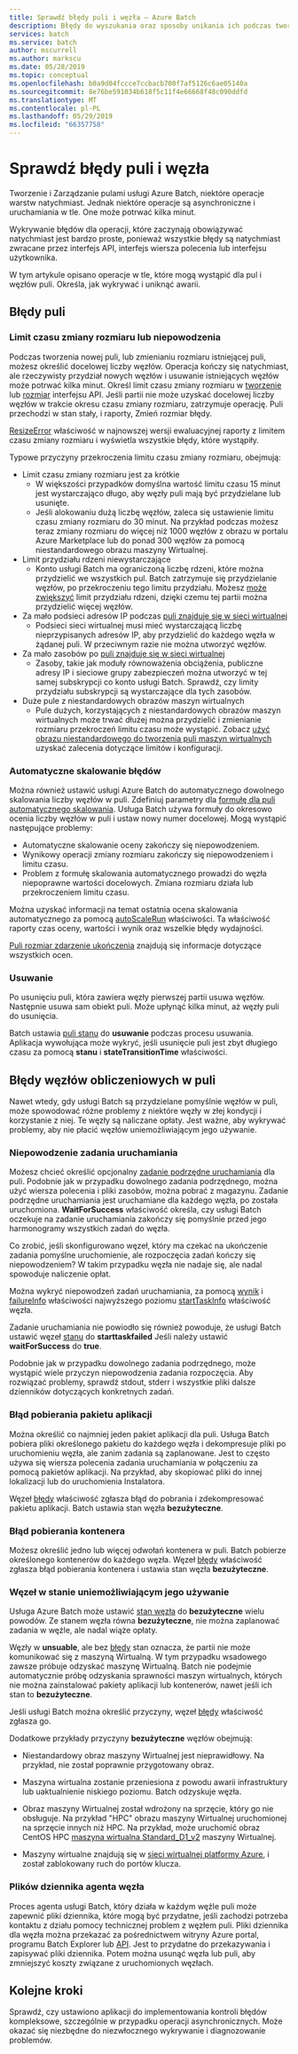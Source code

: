 ```yaml
---
title: Sprawdź błędy puli i węzła — Azure Batch
description: Błędy do wyszukania oraz sposoby unikania ich podczas tworzenia pul i węzłów
services: batch
ms.service: batch
author: mscurrell
ms.author: markscu
ms.date: 05/28/2019
ms.topic: conceptual
ms.openlocfilehash: b0a9d04fccce7ccbacb700f7af5126c6ae05140a
ms.sourcegitcommit: 8e76be591034b618f5c11f4e66668f48c090ddfd
ms.translationtype: MT
ms.contentlocale: pl-PL
ms.lasthandoff: 05/29/2019
ms.locfileid: "66357758"
---
```

# <a name="check-for-pool-and-node-errors"></a>Sprawdź błędy puli i węzła

Tworzenie i Zarządzanie pulami usługi Azure Batch, niektóre operacje warstw natychmiast. Jednak niektóre operacje są asynchroniczne i uruchamiania w tle. One może potrwać kilka minut.

Wykrywanie błędów dla operacji, które zaczynają obowiązywać natychmiast jest bardzo proste, ponieważ wszystkie błędy są natychmiast zwracane przez interfejs API, interfejs wiersza polecenia lub interfejsu użytkownika.

W tym artykule opisano operacje w tle, które mogą wystąpić dla pul i węzłów puli. Określa, jak wykrywać i uniknąć awarii.

## <a name="pool-errors"></a>Błędy puli

### <a name="resize-timeout-or-failure"></a>Limit czasu zmiany rozmiaru lub niepowodzenia

Podczas tworzenia nowej puli, lub zmienianiu rozmiaru istniejącej puli, możesz określić docelowej liczby węzłów.  Operacja kończy się natychmiast, ale rzeczywisty przydział nowych węzłów i usuwanie istniejących węzłów może potrwać kilka minut.  Określ limit czasu zmiany rozmiaru w [tworzenie](https://docs.microsoft.com/rest/api/batchservice/pool/add) lub [rozmiar](https://docs.microsoft.com/rest/api/batchservice/pool/resize) interfejsu API. Jeśli partii nie może uzyskać docelowej liczby węzłów w trakcie okresu czasu zmiany rozmiaru, zatrzymuje operację. Puli przechodzi w stan stały, i raporty, Zmień rozmiar błędy.

[ResizeError](https://docs.microsoft.com/rest/api/batchservice/pool/get#resizeerror) właściwość w najnowszej wersji ewaluacyjnej raporty z limitem czasu zmiany rozmiaru i wyświetla wszystkie błędy, które wystąpiły.

Typowe przyczyny przekroczenia limitu czasu zmiany rozmiaru, obejmują:

- Limit czasu zmiany rozmiaru jest za krótkie
  - W większości przypadków domyślna wartość limitu czasu 15 minut jest wystarczająco długo, aby węzły puli mają być przydzielane lub usunięte.
  - Jeśli alokowaniu dużą liczbę węzłów, zaleca się ustawienie limitu czasu zmiany rozmiaru do 30 minut. Na przykład podczas możesz teraz zmiany rozmiaru do więcej niż 1000 węzłów z obrazu w portalu Azure Marketplace lub do ponad 300 węzłów za pomocą niestandardowego obrazu maszyny Wirtualnej.
- Limit przydziału rdzeni niewystarczające
  - Konto usługi Batch ma ograniczoną liczbę rdzeni, które można przydzielić we wszystkich pul. Batch zatrzymuje się przydzielanie węzłów, po przekroczeniu tego limitu przydziału. Możesz [może zwiększyć](https://docs.microsoft.com/azure/batch/batch-quota-limit) limit przydziału rdzeni, dzięki czemu tej partii można przydzielić więcej węzłów.
- Za mało podsieci adresów IP podczas [puli znajduje się w sieci wirtualnej](https://docs.microsoft.com/azure/batch/batch-virtual-network)
  - Podsieci sieci wirtualnej musi mieć wystarczającą liczbę nieprzypisanych adresów IP, aby przydzielić do każdego węzła w żądanej puli. W przeciwnym razie nie można utworzyć węzłów.
- Za mało zasobów po [puli znajduje się w sieci wirtualnej](https://docs.microsoft.com/azure/batch/batch-virtual-network)
  - Zasoby, takie jak moduły równoważenia obciążenia, publiczne adresy IP i sieciowe grupy zabezpieczeń można utworzyć w tej samej subskrypcji co konto usługi Batch. Sprawdź, czy limity przydziału subskrypcji są wystarczające dla tych zasobów.
- Duże pule z niestandardowych obrazów maszyn wirtualnych
  - Pule dużych, korzystających z niestandardowych obrazów maszyn wirtualnych może trwać dłużej można przydzielić i zmienianie rozmiaru przekroczeń limitu czasu może wystąpić.  Zobacz [użyć obrazu niestandardowego do tworzenia puli maszyn wirtualnych](https://docs.microsoft.com/azure/batch/batch-custom-images) uzyskać zalecenia dotyczące limitów i konfiguracji.

### <a name="automatic-scaling-failures"></a>Automatyczne skalowanie błędów

Można również ustawić usługi Azure Batch do automatycznego dowolnego skalowania liczby węzłów w puli. Zdefiniuj parametry dla [formułę dla puli automatycznego skalowania](https://docs.microsoft.com/azure/batch/batch-automatic-scaling). Usługa Batch używa formuły do okresowo ocenia liczby węzłów w puli i ustaw nowy numer docelowej. Mogą wystąpić następujące problemy:

- Automatyczne skalowanie oceny zakończy się niepowodzeniem.
- Wynikowy operacji zmiany rozmiaru zakończy się niepowodzeniem i limitu czasu.
- Problem z formułę skalowania automatycznego prowadzi do węzła niepoprawne wartości docelowych. Zmiana rozmiaru działa lub przekroczeniem limitu czasu.

Można uzyskać informacji na temat ostatnia ocena skalowania automatycznego za pomocą [autoScaleRun](https://docs.microsoft.com/rest/api/batchservice/pool/get#autoscalerun) właściwości. Ta właściwość raporty czas oceny, wartości i wynik oraz wszelkie błędy wydajności.

[Puli rozmiar zdarzenie ukończenia](https://docs.microsoft.com/azure/batch/batch-pool-resize-complete-event) znajdują się informacje dotyczące wszystkich ocen.

### <a name="delete"></a>Usuwanie

Po usunięciu puli, która zawiera węzły pierwszej partii usuwa węzłów. Następnie usuwa sam obiekt puli. Może upłynąć kilka minut, aż węzły puli do usunięcia.

Batch ustawia [puli stanu](https://docs.microsoft.com/rest/api/batchservice/pool/get#poolstate) do **usuwanie** podczas procesu usuwania. Aplikacja wywołująca może wykryć, jeśli usunięcie puli jest zbyt długiego czasu za pomocą **stanu** i **stateTransitionTime** właściwości.

## <a name="pool-compute-node-errors"></a>Błędy węzłów obliczeniowych w puli

Nawet wtedy, gdy usługi Batch są przydzielane pomyślnie węzłów w puli, może spowodować różne problemy z niektóre węzły w złej kondycji i korzystanie z niej. Te węzły są naliczane opłaty. Jest ważne, aby wykrywać problemy, aby nie płacić węzłów uniemożliwiającym jego używanie.

### <a name="start-task-failure"></a>Niepowodzenie zadania uruchamiania

Możesz chcieć określić opcjonalny [zadanie podrzędne uruchamiania](https://docs.microsoft.com/rest/api/batchservice/pool/add#starttask) dla puli. Podobnie jak w przypadku dowolnego zadania podrzędnego, można użyć wiersza polecenia i pliki zasobów, można pobrać z magazynu. Zadanie podrzędne uruchamiania jest uruchamiane dla każdego węzła, po została uruchomiona. **WaitForSuccess** właściwość określa, czy usługi Batch oczekuje na zadanie uruchamiania zakończy się pomyślnie przed jego harmonogramy wszystkich zadań do węzła.

Co zrobić, jeśli skonfigurowano węzeł, który ma czekać na ukończenie zadania pomyślne uruchomienie, ale rozpoczęcia zadań kończy się niepowodzeniem? W takim przypadku węzła nie nadaje się, ale nadal spowoduje naliczenie opłat.

Można wykryć niepowodzeń zadań uruchamiania, za pomocą [wynik](https://docs.microsoft.com/rest/api/batchservice/computenode/get#taskexecutionresult) i [failureInfo](https://docs.microsoft.com/rest/api/batchservice/computenode/get#taskfailureinformation) właściwości najwyższego poziomu [startTaskInfo](https://docs.microsoft.com/rest/api/batchservice/computenode/get#starttaskinformation) właściwość węzła.

Zadanie uruchamiania nie powiodło się również powoduje, że usługi Batch ustawić węzeł [stanu](https://docs.microsoft.com/rest/api/batchservice/computenode/get#computenodestate) do **starttaskfailed** Jeśli należy ustawić **waitForSuccess** do **true**.

Podobnie jak w przypadku dowolnego zadania podrzędnego, może wystąpić wiele przyczyn niepowodzenia zadania rozpoczęcia.  Aby rozwiązać problemy, sprawdź stdout, stderr i wszystkie pliki dalsze dzienników dotyczących konkretnych zadań.

### <a name="application-package-download-failure"></a>Błąd pobierania pakietu aplikacji

Można określić co najmniej jeden pakiet aplikacji dla puli. Usługa Batch pobiera pliki określonego pakietu do każdego węzła i dekompresuje pliki po uruchomieniu węzła, ale zanim zadania są zaplanowane. Jest to często używa się wiersza polecenia zadania uruchamiania w połączeniu za pomocą pakietów aplikacji. Na przykład, aby skopiować pliki do innej lokalizacji lub do uruchomienia Instalatora.

Węzeł [błędy](https://docs.microsoft.com/rest/api/batchservice/computenode/get#computenodeerror) właściwość zgłasza błąd do pobrania i zdekompresować pakietu aplikacji. Batch ustawia stan węzła **bezużyteczne**.

### <a name="container-download-failure"></a>Błąd pobierania kontenera

Możesz określić jedno lub więcej odwołań kontenera w puli. Batch pobierze określonego kontenerów do każdego węzła. Węzeł [błędy](https://docs.microsoft.com/rest/api/batchservice/computenode/get#computenodeerror) właściwość zgłasza błąd pobierania kontenera i ustawia stan węzła **bezużyteczne**.

### <a name="node-in-unusable-state"></a>Węzeł w stanie uniemożliwiającym jego używanie

Usługa Azure Batch może ustawić [stan węzła](https://docs.microsoft.com/rest/api/batchservice/computenode/get#computenodestate) do **bezużyteczne** wielu powodów. Ze stanem węzła równa **bezużyteczne**, nie można zaplanować zadania w węźle, ale nadal wiąże opłaty.

Węzły w **unsuable**, ale bez [błędy](https://docs.microsoft.com/rest/api/batchservice/computenode/get#computenodeerror) stan oznacza, że partii nie może komunikować się z maszyną Wirtualną. W tym przypadku wsadowego zawsze próbuje odzyskać maszynę Wirtualną. Batch nie podejmie automatycznie próbę odzyskania sprawności maszyn wirtualnych, których nie można zainstalować pakiety aplikacji lub kontenerów, nawet jeśli ich stan to **bezużyteczne**.

Jeśli usługi Batch można określić przyczyny, węzeł [błędy](https://docs.microsoft.com/rest/api/batchservice/computenode/get#computenodeerror) właściwość zgłasza go.

Dodatkowe przykłady przyczyny **bezużyteczne** węzłów obejmują:

- Niestandardowy obraz maszyny Wirtualnej jest nieprawidłowy. Na przykład, nie został poprawnie przygotowany obraz.

- Maszyna wirtualna zostanie przeniesiona z powodu awarii infrastruktury lub uaktualnienie niskiego poziomu. Batch odzyskuje węzła.

- Obraz maszyny Wirtualnej został wdrożony na sprzęcie, który go nie obsługuje. Na przykład "HPC" obrazu maszyny Wirtualnej uruchomionej na sprzęcie innych niż HPC. Na przykład, może uruchomić obraz CentOS HPC [maszyna wirtualna Standard_D1_v2](../virtual-machines/linux/sizes-general.md#dv2-series) maszyny Wirtualnej.

- Maszyny wirtualne znajdują się w [sieci wirtualnej platformy Azure](batch-virtual-network.md), i został zablokowany ruch do portów klucza.

### <a name="node-agent-log-files"></a>Plików dziennika agenta węzła

Proces agenta usługi Batch, który działa w każdym węźle puli może zapewnić pliki dziennika, które mogą być przydatne, jeśli zachodzi potrzeba kontaktu z działu pomocy technicznej problem z węzłem puli. Pliki dziennika dla węzła można przekazać za pośrednictwem witryny Azure portal, programu Batch Explorer lub [API](https://docs.microsoft.com/rest/api/batchservice/computenode/uploadbatchservicelogs). Jest to przydatne do przekazywania i zapisywać pliki dziennika. Potem można usunąć węzła lub puli, aby zmniejszyć koszty związane z uruchomionych węzłach.

## <a name="next-steps"></a>Kolejne kroki

Sprawdź, czy ustawiono aplikacji do implementowania kontroli błędów kompleksowe, szczególnie w przypadku operacji asynchronicznych. Może okazać się niezbędne do niezwłocznego wykrywanie i diagnozowanie problemów.
